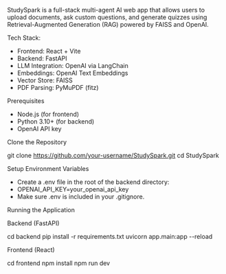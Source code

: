 StudySpark is a full-stack multi-agent AI web app that allows users to upload documents, ask custom
questions, and generate quizzes using Retrieval-Augmented Generation (RAG) powered by FAISS and
OpenAI.

Tech Stack: 
- Frontend: React + Vite
- Backend: FastAPI
- LLM Integration: OpenAI via LangChain
- Embeddings: OpenAI Text Embeddings
- Vector Store: FAISS
- PDF Parsing: PyMuPDF (fitz)

Prerequisites
- Node.js (for frontend)
- Python 3.10+ (for backend)
- OpenAI API key

Clone the Repository

git clone https://github.com/your-username/StudySpark.git
cd StudySpark

Setup Environment Variables
- Create a .env file in the root of the backend directory:
- OPENAI_API_KEY=your_openai_api_key
- Make sure .env is included in your .gitignore.

Running the Application

Backend (FastAPI)

cd backend
pip install -r requirements.txt
uvicorn app.main:app --reload

Frontend (React)

cd frontend
npm install
npm run dev
